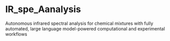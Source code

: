 # IR_spe_Aanalysis
Autonomous infrared spectral analysis for chemical mixtures with fully automated, large language model-powered computational and experimental workflows
